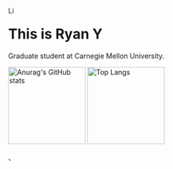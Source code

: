 
<a href="https://www.linkedin.com">
  <img align="left" alt="Linkdein" width="15px" src="https://cdn.jsdelivr.net/npm/simple-icons@v3/icons/linkedin.svg" />
</a>



# This is Ryan Y
Graduate student at Carnegie Mellon University.


<div align="left">
<img alt="Anurag&#39;s GitHub stats" src="https://github-readme-stats.vercel.app/api?username=PrinsYin&amp&hide=contribs,prs;show_icons=true" height="157px" weight="200px"/>
<img alt="Top Langs" src="https://github-readme-stats.vercel.app/api/top-langs/?username=PrinsYin&amp;layout=compact" height="157px"/>
</div>

、
